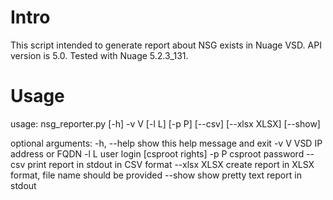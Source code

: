 # Intro
This script intended to generate report about NSG exists in Nuage VSD.
API version is 5.0.
Tested with Nuage 5.2.3_131.

# Usage
usage: nsg_reporter.py [-h] -v V [-l L] [-p P] [--csv] [--xlsx XLSX] [--show]

optional arguments:
  -h, --help   show this help message and exit
  -v V         VSD IP address or FQDN
  -l L         user login [csproot rights]
  -p P         csproot password
  --csv        print report in stdout in CSV format
  --xlsx XLSX  create report in XLSX format, file name should be provided
  --show       show pretty text report in stdout


